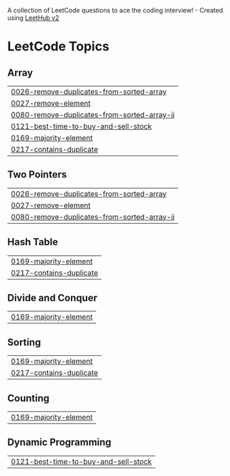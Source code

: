 A collection of LeetCode questions to ace the coding interview! - Created using [LeetHub v2](https://github.com/arunbhardwaj/LeetHub-2.0)
<!---LeetCode Topics Start-->
# LeetCode Topics
## Array
|  |
| ------- |
| [0026-remove-duplicates-from-sorted-array](https://github.com/TosaOdiase/LeetCode-GRIND-2025/tree/master/0026-remove-duplicates-from-sorted-array) |
| [0027-remove-element](https://github.com/TosaOdiase/LeetCode-GRIND-2025/tree/master/0027-remove-element) |
| [0080-remove-duplicates-from-sorted-array-ii](https://github.com/TosaOdiase/LeetCode-GRIND-2025/tree/master/0080-remove-duplicates-from-sorted-array-ii) |
| [0121-best-time-to-buy-and-sell-stock](https://github.com/TosaOdiase/LeetCode-GRIND-2025/tree/master/0121-best-time-to-buy-and-sell-stock) |
| [0169-majority-element](https://github.com/TosaOdiase/LeetCode-GRIND-2025/tree/master/0169-majority-element) |
| [0217-contains-duplicate](https://github.com/TosaOdiase/LeetCode-GRIND-2025/tree/master/0217-contains-duplicate) |
## Two Pointers
|  |
| ------- |
| [0026-remove-duplicates-from-sorted-array](https://github.com/TosaOdiase/LeetCode-GRIND-2025/tree/master/0026-remove-duplicates-from-sorted-array) |
| [0027-remove-element](https://github.com/TosaOdiase/LeetCode-GRIND-2025/tree/master/0027-remove-element) |
| [0080-remove-duplicates-from-sorted-array-ii](https://github.com/TosaOdiase/LeetCode-GRIND-2025/tree/master/0080-remove-duplicates-from-sorted-array-ii) |
## Hash Table
|  |
| ------- |
| [0169-majority-element](https://github.com/TosaOdiase/LeetCode-GRIND-2025/tree/master/0169-majority-element) |
| [0217-contains-duplicate](https://github.com/TosaOdiase/LeetCode-GRIND-2025/tree/master/0217-contains-duplicate) |
## Divide and Conquer
|  |
| ------- |
| [0169-majority-element](https://github.com/TosaOdiase/LeetCode-GRIND-2025/tree/master/0169-majority-element) |
## Sorting
|  |
| ------- |
| [0169-majority-element](https://github.com/TosaOdiase/LeetCode-GRIND-2025/tree/master/0169-majority-element) |
| [0217-contains-duplicate](https://github.com/TosaOdiase/LeetCode-GRIND-2025/tree/master/0217-contains-duplicate) |
## Counting
|  |
| ------- |
| [0169-majority-element](https://github.com/TosaOdiase/LeetCode-GRIND-2025/tree/master/0169-majority-element) |
## Dynamic Programming
|  |
| ------- |
| [0121-best-time-to-buy-and-sell-stock](https://github.com/TosaOdiase/LeetCode-GRIND-2025/tree/master/0121-best-time-to-buy-and-sell-stock) |
<!---LeetCode Topics End-->